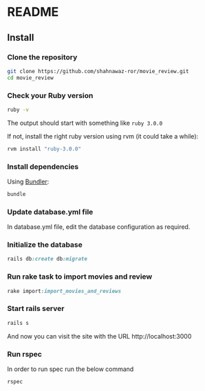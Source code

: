 # README

## Install

### Clone the repository

```bash
git clone https://github.com/shahnawaz-ror/movie_review.git
cd movie_review

```

### Check your Ruby version

```bash
ruby -v
```

The output should start with something like `ruby 3.0.0`

If not, install the right ruby version using rvm (it could take a while):

```bash
rvm install "ruby-3.0.0"
```

### Install dependencies

Using [Bundler](https://github.com/bundler/bundler):

```bash
bundle
```

### Update database.yml file
In database.yml file, edit the database configuration as required.

### Initialize the database

```ruby
rails db:create db:migrate
```

### Run rake task to import movies and review

```ruby
rake import:import_movies_and_reviews
```

### Start rails server

```ruby
rails s
```
And now you can visit the site with the URL http://localhost:3000

### Run rspec
In order to run spec run the below command

```bash
rspec
```
